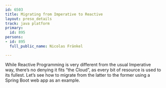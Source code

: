 ```yaml
---
id: 6503
title: Migrating from Imperative to Reactive
layout: preso_details
track: java platform
primary:
  id: 895
persons:
- id: 895
  full_public_name: Nicolas Fränkel

---
```

While Reactive Programming is very different from the usual Imperative way, there’s no denying it fits “the Cloud”, as every bit of resource is used to its fullest. Let’s see how to migrate from the latter to the former using a Spring Boot web app as an example.